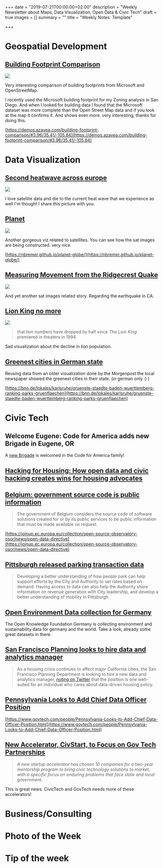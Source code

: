 +++
date = "2019-07-21T00:00:00+02:00"
description = "Weekly Newsletter about Maps, Data Visualization, Open Data & Civic Tech"
draft = true
images = []
summary = ""
title = "Weekly Notes: Template"

+++
# Geospatial Development

## [Building Footprint Comparison](https://demos.azavea.com/building-footprint-comparison/#3.96/35.41/-105.84)

[![](https://res.cloudinary.com/civicvision/image/upload/f_auto,q_auto,w_auto,dpr_auto,c_limit/milafrerichs.com/newsletter/data-viz/building-footprints.png)](https://demos.azavea.com/building-footprint-comparison/#3.96/35.41/-105.84)

Very interesting comparison of building footprints from Microsoft and OpenStreetMap.

I recently used the Microsoft building footprint for my Zoning analysis in San Diego. And when I looked for building data I found that the Microsoft dataset was more complete than the Open Street Map data and if you look at the map it confirms it. And shows even more. very interesting, thanks for doing this.

[https://demos.azavea.com/building-footprint-comparison/#3.96/35.41/-105.84](https://demos.azavea.com/building-footprint-comparison/#3.96/35.41/-105.84)

# Data Visualization

## [Second heatwave across europe](https://earthobservatory.nasa.gov/images/145377/a-second-scorching-heatwave-in-europe)

[![](https://res.cloudinary.com/civicvision/image/upload/f_auto,q_auto,w_auto,dpr_auto,c_limit/milafrerichs.com/newsletter/data-viz/europe_geos5_2019206_lrg.png)](https://earthobservatory.nasa.gov/images/145377/a-second-scorching-heatwave-in-europe)

I love satellite data and die to the current heat wave that we experience as well I'm thought I share this picture with you.

## [Planet](https://nbremer.github.io/planet-globe/)

[![](https://res.cloudinary.com/civicvision/image/upload/f_auto,q_auto,w_auto,dpr_auto,c_limit/milafrerichs.com/newsletter/data-viz/planet-satellites.png)](https://nbremer.github.io/planet-globe/)

Another gorgeous viz related to satellites. You can see how the sat images are being constructed. very nice.

[https://nbremer.github.io/planet-globe/](https://nbremer.github.io/planet-globe/)

## [Measuring Movement from the Ridgecrest Quake](https://earthobservatory.nasa.gov/images/145318/measuring-movement-from-the-ridgecrest-quake)

[![](https://res.cloudinary.com/civicvision/image/upload/f_auto,q_auto,w_auto,dpr_auto,c_limit/milafrerichs.com/newsletter/data-viz/ridgecrest_alos2_2019189_lrg.jpg)](https://earthobservatory.nasa.gov/images/145318/measuring-movement-from-the-ridgecrest-quake)

And yet another sat images related story. Regarding the earthquake in CA.

## [Lion King no more](https://www.nationalgeographic.com/animals/2019/07/lion-numbers-halved-since-original-lion-king/)

[![](https://res.cloudinary.com/civicvision/image/upload/f_auto,q_auto,w_auto,dpr_auto,c_limit/milafrerichs.com/newsletter/data-viz/lion-afrika.jpg)](https://www.nationalgeographic.com/animals/2019/07/lion-numbers-halved-since-original-lion-king/)

> that lion numbers have dropped by half since _The Lion King_ premiered in theaters in 1994.

Sad visualization about the decline in lion population.

## [Greenest cities in German state](https://bnn.de/lokales/karlsruhe/gruenste-staedte-baden-wuerttemberg-ranking-parks-gruenflaechen)

Reusing data from an older visualization done by the Morgenpost the local newspaper showed the greenest cities in their state. (in german only :) )

[https://bnn.de/lokales/karlsruhe/gruenste-staedte-baden-wuerttemberg-ranking-parks-gruenflaechen](https://bnn.de/lokales/karlsruhe/gruenste-staedte-baden-wuerttemberg-ranking-parks-gruenflaechen)

# Civic Tech

## Welcome Eugene: Code for America adds new Brigade in Eugene, OR

A [new Brigade](https://twitter.com/open_eugene) is welcomed in the Code for America family!

## [Hacking for Housing: How open data and civic hacking creates wins for housing advocates](https://sunlightfoundation.com/2019/07/22/hacking-for-housing-how-open-data-and-civic-hacking-creates-wins-for-housing-advocates/)

## [Belgium: government source code is public information](https://joinup.ec.europa.eu/collection/open-source-observatory-osor/news/open-data-directive)

> The government of Belgium considers the source code of software solutions created for or by its public services to be public information that must be made available on request. 

[https://joinup.ec.europa.eu/collection/open-source-observatory-osor/news/open-data-directive](https://joinup.ec.europa.eu/collection/open-source-observatory-osor/news/open-data-directive)

## [Pittsburgh released parking transaction data](http://www.wprdc.org/news/published-data-pittsburgh-parking-transactions/)

> Developing a better understanding of how people park can help support efforts by the City and Authority to set rates based on demand. Having access to data can also help the Authority share information on revenue generation with City leadership, and develop a better understanding of mobility in Pittsburgh.

## [Open Environment Data collection for Germany](https://hackmd.okfn.de/OJQIPlRiQD61VOS-sVV4JQ?view#)

The Open Knowledge Foundation Germany is collecting environment and sustainability data for germany and the world. Take a look, already some great datasets in there.

## [San Francisco Planning looks to hire data and analytics manager](https://twitter.com/DataSF/status/1151153459069980672)

> As a housing crisis continues to affect major California cities, the San Francisco Planning Department is looking to hire a new data and analytics manager, [noting on Twitter](https://twitter.com/DataSF/status/1151153459069980672) that the position is one well-suited for an individual who cares about data-driven housing policy.

## [Pennsylvania Looks to Add Chief Data Officer Position](https://www.govtech.com/people/Pennsylvania-Looks-to-Add-Chief-Data-Officer-Position.html)

[https://www.govtech.com/people/Pennsylvania-Looks-to-Add-Chief-Data-Officer-Position.html](https://www.govtech.com/people/Pennsylvania-Looks-to-Add-Chief-Data-Officer-Position.html)

## [New Accelerator, CivStart, to Focus on Gov Tech Partnerships](https://www.govtech.com/biz/New-Accelerator-CivStart-to-Focus-on-Gov-Tech-Partnerships.html)

> _A new startup accelerator has chosen 10 companies for a two-year mentorship program to bring civic technology solutions to market, with a specific focus on enduring problems that face state and local government._

This is great news. CivicTech and GovTech needs more of these accelerators!

# Business/Consulting

# Photo of the Week

# Tip of the week

<div class="rm-area-end-of-content"></div>
